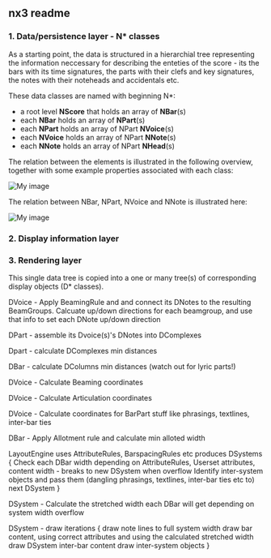 ## nx3 readme

### 1. Data/persistence layer - N* classes

As a starting point, the data is structured in a hierarchial tree representing the information neccessary for describing the enteties of the score - its the bars with its time signatures, the parts with their clefs and key signatures, the notes with their noteheads and accidentals etc.

These data classes are named with beginning N*: 

 * a root level **NScore** that holds an array of **NBar**(s)
 * each **NBar** holds an array of **NPart**(s)
 * each **NPart** holds an array of NPart **NVoice**(s)
 * each **NVoice** holds an array of NPart **NNote**(s)
 * each **NNote** holds an array of NPart **NHead**(s)
 
The relation between the elements is illustrated in the following overview, together with some example properties associated with each class:

![My image](https://raw2.github.com/cambiata/cx/master/src/nx3/img/NHierarchy.png)

The relation between NBar, NPart, NVoice and NNote is illustrated here:

![My image](https://raw2.github.com/cambiata/cx/master/src/nx3/img/RelationNPartNVoice.png)




	 
 
 
 

### 2. Display information layer


### 3. Rendering layer






This single data tree is copied into a one or many tree(s) of corresponding display objects (D* classes).

DVoice - Apply BeamingRule and and connect its DNotes to the resulting BeamGroups. Calcuate up/down directions for each beamgroup, and use that info to set each DNote up/down direction

DPart - assemble its Dvoice(s)'s DNotes into DComplexes

Dpart - calculate DComplexes min distances

DBar - calculate DColumns min distances (watch out for lyric parts!)

DVoice - Calculate Beaming coordinates

DVoice - Calculate Articulation coordinates

DVoice - Calculate coordinates for BarPart stuff like phrasings, textlines, inter-bar ties

DBar - Apply Allotment rule and calculate min alloted width

LayoutEngine uses AttributeRules, BarspacingRules etc produces DSystems
{
	Check each DBar width depending on AttributeRules, Userset attributes, content width - breaks to new DSystem when overflow
	Identify inter-system objects and pass them (dangling phrasings, textlines, inter-bar ties etc to) next DSystem	
}

DSystem - Calculate the stretched width each DBar will get depending on system width overflow

DSystem - draw iterations
{
	draw note lines to full system width
	draw bar content, using correct attributes and using the calculated stretched width
	draw DSystem inter-bar content
	draw inter-system objects
}



 
